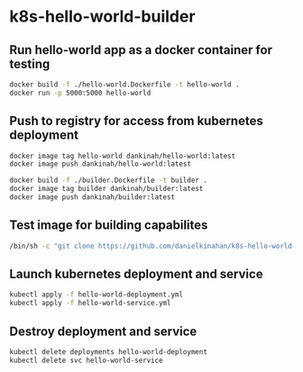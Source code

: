 # k8s-hello-world-builder

## Run hello-world app as a docker container for testing

```bash
docker build -f ./hello-world.Dockerfile -t hello-world .
docker run -p 5000:5000 hello-world
```

## Push to registry for access from kubernetes deployment

```bash
docker image tag hello-world dankinah/hello-world:latest
docker image push dankinah/hello-world:latest

docker build -f ./builder.Dockerfile -t builder .
docker image tag builder dankinah/builder:latest
docker image push dankinah/builder:latest
```

## Test image for building capabilites

```bash
/bin/sh -c "git clone https://github.com/danielkinahan/k8s-hello-world-builder.git && cd k8s-hello-world-builder && docker build -f ./hello-world.Dockerfile -t hello-world ."
```

## Launch kubernetes deployment and service

```bash
kubectl apply -f hello-world-deployment.yml
kubectl apply -f hello-world-service.yml

```

## Destroy deployment and service

```bash
kubectl delete deployments hello-world-deployment
kubectl delete svc hello-world-service
```
